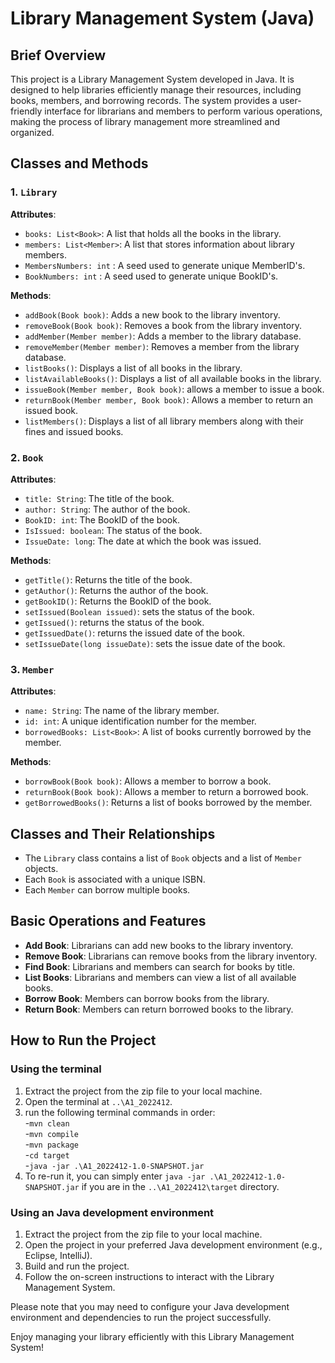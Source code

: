 # Library Management System (Java)

## Brief Overview

This project is a Library Management System developed in Java. It is designed to help libraries efficiently manage their resources, including books, members, and borrowing records. The system provides a user-friendly interface for librarians and members to perform various operations, making the process of library management more streamlined and organized.

## Classes and Methods

### 1. `Library`

**Attributes**:
- `books: List<Book>`: A list that holds all the books in the library.
- `members: List<Member>`: A list that stores information about library members.
- `MembersNumbers: int` : A seed used to generate unique MemberID's.
- `BookNumbers: int` : A seed used to generate unique BookID's.

**Methods**:
- `addBook(Book book)`: Adds a new book to the library inventory.
- `removeBook(Book book)`: Removes a book from the library inventory.
- `addMember(Member member)`: Adds a member to the library database.
- `removeMember(Member member)`: Removes a member from the library database.
- `listBooks()`: Displays a list of all books in the library.
- `listAvailableBooks()`: Displays a list of all available books in the library.
- `issueBook(Member member, Book book)`: allows a member to issue a book.
- `returnBook(Member member, Book book)`: Allows a member to return an issued book.
- `listMembers()`: Displays a list of all library members along with their fines and issued books.

### 2. `Book`

**Attributes**:
- `title: String`: The title of the book.
- `author: String`: The author of the book.
- `BookID: int`: The BookID of the book.
- `IsIssued: boolean`: The status of the book.
- `IssueDate: long`: The date at which the book was issued.

**Methods**:
- `getTitle()`: Returns the title of the book.
- `getAuthor()`: Returns the author of the book.
- `getBookID()`: Returns the BookID of the book.
- `setIssued(Boolean issued)`: sets the status of the book.
- `getIssued()`: returns the status of the book.
- `getIssuedDate()`: returns the issued date of the book.
- `setIssueDate(long issueDate)`: sets the issue date of the book.

### 3. `Member`

**Attributes**:
- `name: String`: The name of the library member.
- `id: int`: A unique identification number for the member.
- `borrowedBooks: List<Book>`: A list of books currently borrowed by the member.

**Methods**:
- `borrowBook(Book book)`: Allows a member to borrow a book.
- `returnBook(Book book)`: Allows a member to return a borrowed book.
- `getBorrowedBooks()`: Returns a list of books borrowed by the member.

## Classes and Their Relationships

- The `Library` class contains a list of `Book` objects and a list of `Member` objects.
- Each `Book` is associated with a unique ISBN.
- Each `Member` can borrow multiple books.

## Basic Operations and Features

- **Add Book**: Librarians can add new books to the library inventory.
- **Remove Book**: Librarians can remove books from the library inventory.
- **Find Book**: Librarians and members can search for books by title.
- **List Books**: Librarians and members can view a list of all available books.
- **Borrow Book**: Members can borrow books from the library.
- **Return Book**: Members can return borrowed books to the library.

## How to Run the Project

### Using the terminal
1. Extract the project from the zip file to your local machine.
2. Open the terminal at `..\A1_2022412`.
3. run the following terminal commands in order:<br>
-`mvn clean`<br>
-`mvn compile`<br>
-`mvn package`<br>
-`cd target`<br>
-`java -jar .\A1_2022412-1.0-SNAPSHOT.jar`
4. To re-run it, you can simply enter `java -jar .\A1_2022412-1.0-SNAPSHOT.jar` if you are in the `..\A1_2022412\target` directory.

### Using an Java development environment
1. Extract the project from the zip file to your local machine.
2. Open the project in your preferred Java development environment (e.g., Eclipse, IntelliJ).
3. Build and run the project.
4. Follow the on-screen instructions to interact with the Library Management System.

Please note that you may need to configure your Java development environment and dependencies to run the project successfully.

Enjoy managing your library efficiently with this Library Management System!

